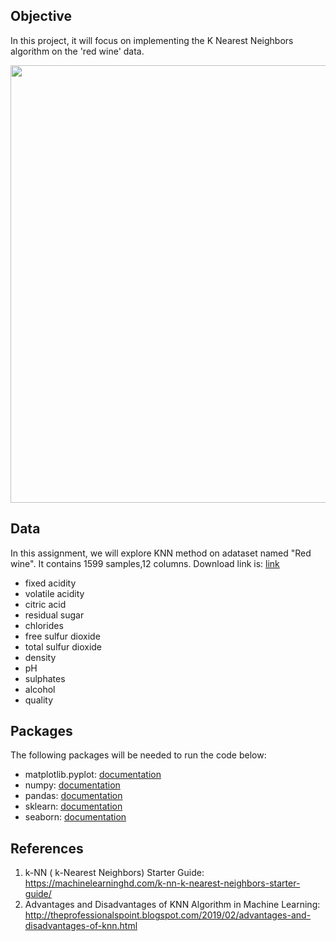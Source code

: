 ## Objective
In this project, it will focus on implementing the K Nearest Neighbors algorithm on the 'red wine' data. 

<img src="https://test.basel.in/wp-content/uploads/2019/06/KNN-1.jpg" width="800" height="700">

## Data
In this assignment, we will explore KNN method on adataset named "Red wine". It contains 1599 samples,12 columns. Download link is: [link](https://archive.ics.uci.edu/ml/datasets/wine+quality)
* fixed acidity
* volatile acidity
* citric acid
* residual sugar
* chlorides
* free sulfur dioxide
* total sulfur dioxide
* density
* pH
* sulphates
* alcohol
* quality
## Packages
The following packages will be needed to run the code below:
*   matplotlib.pyplot: [documentation](https://matplotlib.org/stable/api/_as_gen/matplotlib.pyplot.html)
*   numpy: [documentation](https://numpy.org/devdocs/)
*   pandas: [documentation](https://pandas.pydata.org/docs/)
*   sklearn: [documentation](https://scikit-learn.org/stable/)
*   seaborn: [documentation](https://seaborn.pydata.org/)

## References
1. k-NN ( k-Nearest Neighbors) Starter Guide: https://machinelearninghd.com/k-nn-k-nearest-neighbors-starter-guide/
2. Advantages and Disadvantages of KNN Algorithm in Machine Learning: http://theprofessionalspoint.blogspot.com/2019/02/advantages-and-disadvantages-of-knn.html
